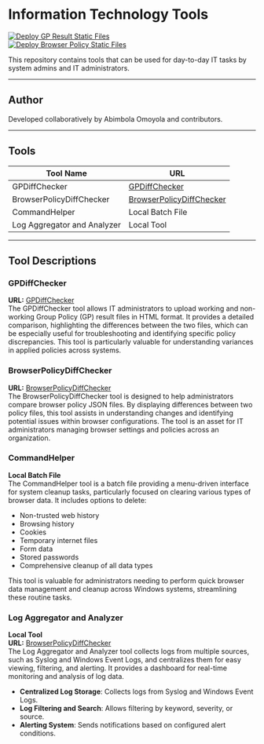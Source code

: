 # Information Technology Tools

[![Deploy GP Result Static Files](https://github.com/omoyolab/it_tools/actions/workflows/deploy_GPResult.yml/badge.svg)](https://github.com/omoyolab/it_tools/actions/workflows/deploy_GPResult.yml)  
[![Deploy Browser Policy Static Files](https://github.com/omoyolab/it_tools/actions/workflows/deploy_browserPolicy.yml/badge.svg)](https://github.com/omoyolab/it_tools/actions/workflows/deploy_browserPolicy.yml)

This repository contains tools that can be used for day-to-day IT tasks by system admins and IT administrators.

---

## Author
Developed collaboratively by Abimbola Omoyola and contributors.

---

## Tools

| Tool Name               | URL                                                                 |
|-------------------------|---------------------------------------------------------------------|
| GPDiffChecker           | [GPDiffChecker](https://icy-hill-03c198f10.5.azurestaticapps.net/) |
| BrowserPolicyDiffChecker| [BrowserPolicyDiffChecker](https://salmon-ground-01423c410.5.azurestaticapps.net/) |
| CommandHelper           | Local Batch File                                                   |
| Log Aggregator and Analyzer | Local Tool                                                     |

---

## Tool Descriptions

### GPDiffChecker
**URL:** [GPDiffChecker](https://icy-hill-03c198f10.5.azurestaticapps.net/)  
The GPDiffChecker tool allows IT administrators to upload working and non-working Group Policy (GP) result files in HTML format. It provides a detailed comparison, highlighting the differences between the two files, which can be especially useful for troubleshooting and identifying specific policy discrepancies. This tool is particularly valuable for understanding variances in applied policies across systems.

### BrowserPolicyDiffChecker
**URL:** [BrowserPolicyDiffChecker](https://salmon-ground-01423c410.5.azurestaticapps.net/)  
The BrowserPolicyDiffChecker tool is designed to help administrators compare browser policy JSON files. By displaying differences between two policy files, this tool assists in understanding changes and identifying potential issues within browser configurations. The tool is an asset for IT administrators managing browser settings and policies across an organization.

### CommandHelper
**Local Batch File**  
The CommandHelper tool is a batch file providing a menu-driven interface for system cleanup tasks, particularly focused on clearing various types of browser data. It includes options to delete:

- Non-trusted web history
- Browsing history
- Cookies
- Temporary internet files
- Form data
- Stored passwords
- Comprehensive cleanup of all data types

This tool is valuable for administrators needing to perform quick browser data management and cleanup across Windows systems, streamlining these routine tasks.

### Log Aggregator and Analyzer
**Local Tool**  
**URL:** [BrowserPolicyDiffChecker](https://salmon-ground-01423c410.5.azurestaticapps.net/)  
The Log Aggregator and Analyzer tool collects logs from multiple sources, such as Syslog and Windows Event Logs, and centralizes them for easy viewing, filtering, and alerting. It provides a dashboard for real-time monitoring and analysis of log data.

- **Centralized Log Storage**: Collects logs from Syslog and Windows Event Logs.
- **Log Filtering and Search**: Allows filtering by keyword, severity, or source.
- **Alerting System**: Sends notifications based on configured alert conditions.


